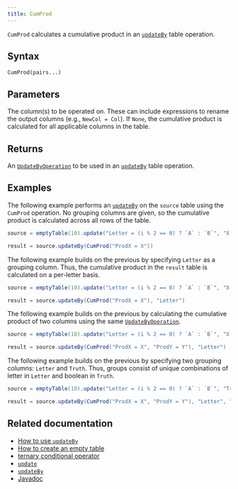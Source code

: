 ```yaml
---
title: CumProd
---
```


`CumProd` calculates a cumulative product in an [`updateBy`](./updateBy.md) table operation.

## Syntax

```
CumProd(pairs...)
```

## Parameters

<ParamTable>
<Param name="pairs" type="String...">

The column(s) to be operated on. These can include expressions to rename the output columns (e.g., `NewCol = Col`). If `None`, the cumulative product is calculated for all applicable columns in the table.

</Param>
</ParamTable>

## Returns

An [`UpdateByOperation`](./updateBy.md#parameters) to be used in an [`updateBy`](./updateBy.md) table operation.

## Examples

The following example performs an [`updateBy`](./updateBy.md) on the `source` table using the `CumProd` operation. No grouping columns are given, so the cumulative product is calculated across all rows of the table.

```groovy order=source,result
source = emptyTable(10).update("Letter = (i % 2 == 0) ? `A` : `B`", "X = i + 1")

result = source.updateBy(CumProd("ProdX = X"))
```

The following example builds on the previous by specifying `Letter` as a grouping column. Thus, the cumulative product in the `result` table is calculated on a per-letter basis.

```groovy order=source,result
source = emptyTable(10).update("Letter = (i % 2 == 0) ? `A` : `B`", "X = i + 1")

result = source.updateBy(CumProd("ProdX = X"), "Letter")
```

The following example builds on the previous by calculating the cumulative product of two columns using the same [`UpdateByOperation`](./updateBy.md#parameters).

```groovy order=source,result
source = emptyTable(10).update("Letter = (i % 2 == 0) ? `A` : `B`", "X = i + 1", "Y = randomInt(1, 7)")

result = source.updateBy(CumProd("ProdX = X", "ProdY = Y"), "Letter")
```

The following example builds on the previous by specifying two grouping columns: `Letter` and `Truth`. Thus, groups consist of unique combinations of letter in `Letter` and boolean in `Truth`.

```groovy order=source,result
source = emptyTable(10).update("Letter = (i % 2 == 0) ? `A` : `B`", "Truth = randomBool()", "X = i + 1", "Y = randomInt(1, 7)")

result = source.updateBy(CumProd("ProdX = X", "ProdY = Y"), "Letter", "Truth")
```

## Related documentation

- [How to use `updateBy`](../../../how-to-guides/use-update-by.md)
- [How to create an empty table](../../../how-to-guides/new-and-empty-table.md#emptytable)
- [ternary conditional operator](../../../how-to-guides/ternary-if-how-to.md)
- [`update`](../select/update.md)
- [`updateBy`](./updateBy.md)
- [Javadoc](https://deephaven.io/core/javadoc/io/deephaven/api/updateby/UpdateByOperation.html#CumProd(java.lang.String...))
